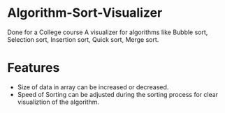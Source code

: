 # Algorithm-Sort-Visualizer

Done for a College course
A visualizer for algorithms like Bubble sort, Selection sort, Insertion sort, Quick sort, Merge sort.

# Features

- Size of data in array can be increased or decreased.
- Speed of Sorting can be adjusted during the sorting process for clear visualiztion of the algorithm.



  

